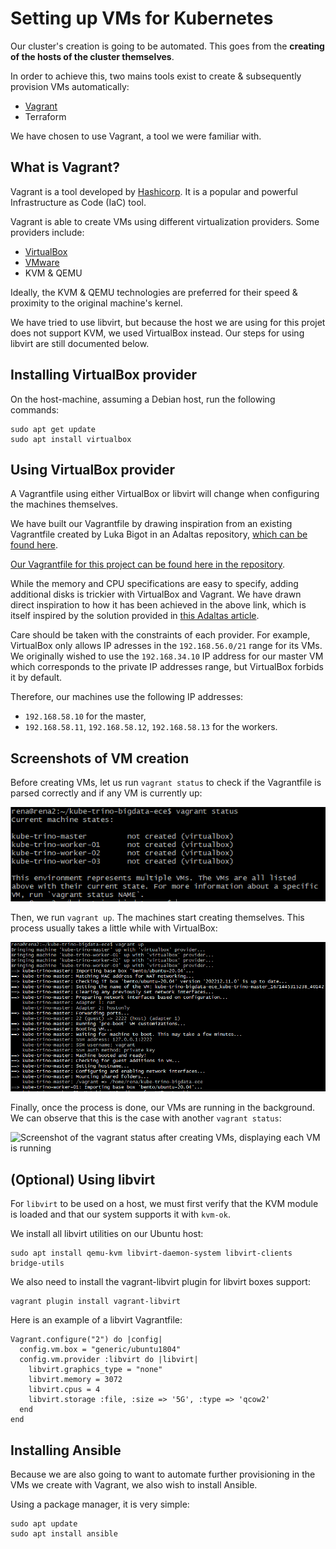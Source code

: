 # Setting up VMs for Kubernetes

Our cluster's creation is going to be automated. This goes from the **creating of the hosts of the cluster themselves**.

In order to achieve this, two mains tools exist to create & subsequently provision VMs automatically:

- [Vagrant](https://www.vagrantup.com/)
- Terraform

We have chosen to use Vagrant, a tool we were familiar with.

## What is Vagrant?

Vagrant is a tool developed by [Hashicorp](https://www.hashicorp.com/). It is a popular and powerful Infrastructure as Code (IaC) tool.

Vagrant is able to create VMs using different virtualization providers. Some providers include:

- [VirtualBox](https://www.virtualbox.org/)
- [VMware](https://www.vmware.com/)
- KVM & QEMU

Ideally, the KVM & QEMU technologies are preferred for their speed & proximity to the original machine's kernel.

We have tried to use libvirt, but because the host we are using for this projet does not support KVM, we used VirtualBox instead. Our steps for using libvirt are still documented below.


## Installing VirtualBox provider

On the host-machine, assuming a Debian host, run the following commands:

```
sudo apt get update
sudo apt install virtualbox
```

## Using VirtualBox provider

A Vagrantfile using either VirtualBox or libvirt will change when configuring the machines themselves.

We have built our Vagrantfile by drawing inspiration from an existing Vagrantfile created by Luka Bigot in an Adaltas repository, [which can be found here](https://github.com/adaltas/demo-k8s-mini/blob/main/Vagrantfile).

[Our Vagrantfile for this project can be found here in the repository](https://github.com/Erzangel/kube-trino-bigdata-ece/blob/main/Vagrantfile).

While the memory and CPU specifications are easy to specify, adding additional disks is trickier with VirtualBox and Vagrant. We have drawn direct inspiration to how it has been achieved in the above link, which is itself inspired by the solution provided in [this Adaltas article](https://www.adaltas.com/en/2019/09/09/rook-ceph-k8s/#the-solution).

Care should be taken with the constraints of each provider. For example, VirtualBox only allows IP adresses in the `192.168.56.0/21` range for its VMs. We originally wished to use the `192.168.34.10` IP address for our master VM which corresponds to the private IP addresses range, but VirtualBox forbids it by default.

Therefore, our machines use the following IP addresses:

- `192.168.58.10` for the master,
- `192.168.58.11`, `192.168.58.12`, `192.168.58.13` for the workers.

## Screenshots of VM creation

Before creating VMs, let us run `vagrant status` to check if the Vagrantfile is parsed correctly and if any VM is currently up:

![Screenshot of the vagrant status before creating VMs, showing no machines are created](../img/0-1-vagrant-status-before.png)

Then, we run `vagrant up`. The machines start creating themselves. This process usually takes a little while with VirtualBox:

![Screenshot of the vagrant up command being run](../img/0-2-vagrant-up.png)

Finally, once the process is done, our VMs are running in the background. We can observe that this is the case with another `vagrant status`:

![Screenshot of the vagrant status after creating VMs, displaying each VM is running](../img/0-2-vagrant-status-after.png)

## (Optional) Using libvirt

For `libvirt` to be used on a host, we must first verify that the KVM module is loaded and that our system supports it with `kvm-ok`.

We install all libvirt utilities on our Ubuntu host:

```
sudo apt install qemu-kvm libvirt-daemon-system libvirt-clients bridge-utils
```

We also need to install the vagrant-libvirt plugin for libvirt boxes support:

```
vagrant plugin install vagrant-libvirt
```

Here is an example of a libvirt Vagrantfile:

```
Vagrant.configure("2") do |config|
  config.vm.box = "generic/ubuntu1804"
  config.vm.provider :libvirt do |libvirt|
    libvirt.graphics_type = "none"
	libvirt.memory = 3072
    libvirt.cpus = 4
    libvirt.storage :file, :size => '5G', :type => 'qcow2'
  end
end
```

## Installing Ansible

Because we are also going to want to automate further provisioning in the VMs we create with Vagrant, we also wish to install Ansible.

Using a package manager, it is very simple:

```
sudo apt update
sudo apt install ansible
```